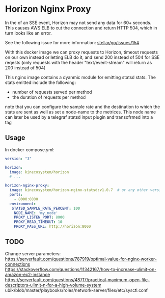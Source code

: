 # Horizon Nginx Proxy

In the of an SSE event, Horizon may not send any data for 60+ seconds.
This causes AWS ELB to cut the connection and return HTTP 504,
which in turn looks like an error.

See the following issue for more information: [stellar/go/issues/154](https://github.com/stellar/go/issues/154)

With this docker image we can proxy requests to Horizon,
timeout requests on our own instead or letting ELB do it,
and send 200 instead of 504 for SSE reqests (only requests with the header "text/event-stream" will return as 200 instead of 504)

This nginx image contains a dyanmic module for emitting statsd stats. The stats emitted include the following:
- number of requests served per method
- the duration of requests per method

note that you can configure the sample rate and the destination to which the stats are sent as well as set a node-name to the metrices. This node name can later be used by a telegraf statsd input plugin and transofrmed into a tag

## Usage

In docker-compose.yml:

```yaml
version: "3"

horizon:
  image: kinecosystem/horizon
  # ...

horizon-nginx-proxy:
  image: kinecosystem/horizon-nginx-statsd:v1.0.7  # or any other version
  ports:
    - 8000:8000
  environment:
   STATSD_SAMPLE_RATE_PERCENT: 100
    NODE_NAME: 'my_node'
    PROXY_LISTEN_PORT: 8000
    PROXY_READ_TIMEOUT: 10
    PROXY_PASS_URL: http://horizon:8000
```

## TODO
Change server parameters:  
https://serverfault.com/questions/787919/optimal-value-for-nginx-worker-connections  
https://stackoverflow.com/questions/11342167/how-to-increase-ulimit-on-amazon-ec2-instance  
https://serverfault.com/questions/48717/practical-maximum-open-file-descriptors-ulimit-n-for-a-high-volume-system  
ubik/blob/master/playbooks/roles/network-server/files/etc/sysctl.conf  
